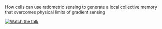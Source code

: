 How cells can use ratiometric sensing to generate a local collective memory that overcomes physical limits of gradient sensing

[![Watch the talk](https://img.youtube.com/vi/A7XH6XDh4ko/maxresdefault.jpg)](https://youtu.be/A7XH6XDh4ko)
